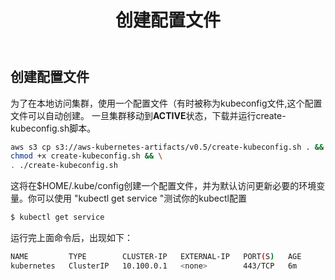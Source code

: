 ﻿---
title: "创建配置文件"
chapter: false
weight: 32
---

## 创建配置文件

为了在本地访问集群，使用一个配置文件（有时被称为kubeconfig文件,这个配置文件可以自动创建。
一旦集群移动到**ACTIVE**状态，下载并运行create-kubeconfig.sh脚本。
```bash
aws s3 cp s3://aws-kubernetes-artifacts/v0.5/create-kubeconfig.sh . && \
chmod +x create-kubeconfig.sh && \
. ./create-kubeconfig.sh
```

这将在$HOME/.kube/config创建一个配置文件，并为默认访问更新必要的环境变量。你可以使用 "kubectl get service "测试你的kubectl配置

```bash
$ kubectl get service
```
运行完上面命令后，出现如下：
```bash
NAME         TYPE        CLUSTER-IP   EXTERNAL-IP   PORT(S)   AGE
kubernetes   ClusterIP   10.100.0.1   <none>        443/TCP   6m
```
